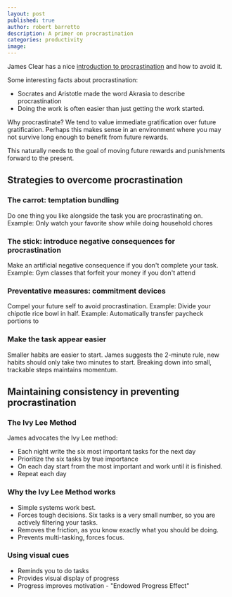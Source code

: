 ```yaml
---
layout: post
published: true
author: robert barretto
description: A primer on procrastination
categories: productivity
image:
---
```


James Clear has a nice [introduction to procrastination](http://t.dripemail2.com/c/eyJhY2NvdW50X2lkIjoiMjY2ODI3NSIsImRlbGl2ZXJ5X2lkIjoiNDI2ODAzMDczIiwidXJsIjoiaHR0cDovL2phbWVzY2xlYXIuY29tL3Byb2NyYXN0aW5hdGlvbj9fX3M9ZnN6cWJ3OG9teGNxd2dyaXNxY2sifQ) and how to avoid it.

Some interesting facts about procrastination:
* Socrates and Aristotle made the word Akrasia to describe procrastination
* Doing the work is often easier than just getting the work started.

Why procrastinate?  We tend to value immediate gratification over future gratification.  Perhaps this makes sense in an environment where you may not survive long enough to benefit from future rewards.

This naturally needs to the goal of moving future rewards and punishments forward to the present.

## Strategies to overcome procrastination

### The carrot:  temptation bundling
Do one thing you like alongside the task you are procrastinating on.
Example: Only watch your favorite show while doing household chores

### The stick:  introduce negative consequences for procrastination
Make an artificial negative consequence if you don't complete your task.  
Example: Gym classes that forfeit your money if you don't attend

### Preventative measures: commitment devices
Compel your future self to avoid procrastination.
Example: Divide your chipotle rice bowl in half.
Example: Automatically transfer paycheck portions to

### Make the task appear easier
Smaller habits are easier to start.  James suggests the 2-minute rule, new habits should only take two minutes to start.  Breaking down into small, trackable steps maintains momentum.

## Maintaining consistency in preventing procrastination
### The Ivy Lee Method
James advocates the Ivy Lee method:
* Each night write the six most important tasks for the next day
* Prioritize the six tasks by true importance
* On each day start from the most important and work until it is finished.  
* Repeat each day

### Why the Ivy Lee Method works
* Simple systems work best.
* Forces tough decisions.  Six tasks is a very small number, so you are actively filtering your tasks.
* Removes the friction, as you know exactly what you should be doing.
* Prevents multi-tasking, forces focus.

### Using visual cues
* Reminds you to do tasks
* Provides visual display of progress
* Progress improves motivation - "Endowed Progress Effect"
